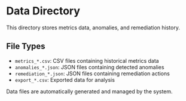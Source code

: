 # Data Directory

This directory stores metrics data, anomalies, and remediation history.

## File Types

- `metrics_*.csv`: CSV files containing historical metrics data
- `anomalies_*.json`: JSON files containing detected anomalies
- `remediation_*.json`: JSON files containing remediation actions
- `export_*.csv`: Exported data for analysis

Data files are automatically generated and managed by the system.
        